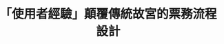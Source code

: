 ---
id: "50"
lang: zh-tw
publish: "TRUE"
description: 「故宮博物院電子票券流程改造」部會自提案
selected: "FALSE"
blog_selected: "FALSE"
thumbnail: https://img.youtube.com/vi/puJAHqh7l4M/maxresdefault.jpg
cover: https://www.youtube.com/embed/puJAHqh7l4M
title: 「使用者經驗」顛覆傳統故宮的票務流程設計
introduction:
  content: >-
    故宮院長吳密察希望以「使用者經驗」來改善故宮博物院的服務流程。因此，故宮的開放政府聯絡人於聯繫會議上自提，希望與PDIS小組合作，共同來改善故宮的票務體驗。

    故宮的票券仍以實體購買為主要方式，現有線上購票管道僅能選擇一般票券 350元，本國遊客或特殊票種無法於網路購票。為了提升各國遊客參觀意願，進而拓展國際觀光管道，故宮將以使用者體驗為核心，規畫介面友善的原先電子票券系統，以期增加購票方式多元性，未來也能整合其他觀光服務。 

    因此，我們於6月10日召開協作會議，會議中不同的利害關係人各方集思廣益，腦力激盪。共同打造更好的電子票券系統。 而故宮也在會後進行成果的盤點及實作，將會中搜集到的意見統合。在不久的將來，我們可以期待更友善，便利的故宮電子票券服務！
  image: https://cm.pdis.nat.gov.tw/images/post/1kdWpLG9qoKNBp8HyvVymU28gK_DOcUWK.jpg
color: yellow
join:
  type: 部
layout: post
departments:
  - 故宮
tags:
  - 數位服務
  - 公私協力
  - 文化
embed:
  agenda_book:
    links:
      - https://issuu.com/pdis.tw/docs/________________________3641276d4bf9c5
  mind_map:
    links:
      - https://miro.com/app/live-embed/o9J_kxDcKUg=/?moveToViewport=-2644,7275,9893,3006&embedAutoplay=true
  host_slide:
    links:
      - https://issuu.com/pdis.tw/docs/_____________1_
  transcript:
    links:
      - https://sayit.pdis.nat.gov.tw/2019-06-10-%E9%96%8B%E6%94%BE%E6%94%BF%E5%BA%9C%E7%AC%AC50%E6%AC%A1%E8%AD%B0%E9%A1%8C%E5%8D%94%E4%BD%9C%E6%9C%83%E8%AD%B0
pictures:
  - https://cm.pdis.nat.gov.tw/images/post/1_PXW0p5vi8RoMARxkctNb8Vkh5GwXJiT.jpg
  - https://cm.pdis.nat.gov.tw/images/post/1HcO0OiZfDIGWuFufAkaoND9244uP8NJ4.jpg
---